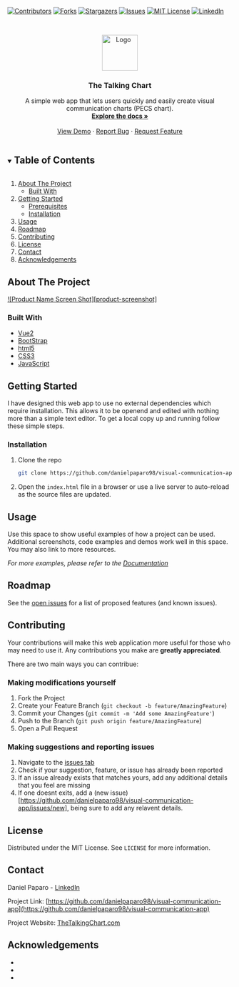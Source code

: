 <!--
*** Thanks for checking out the Best-README-Template. If you have a suggestion
*** that would make this better, please fork the repo and create a pull request
*** or simply open an issue with the tag "enhancement".
*** Thanks again! Now go create something AMAZING! :D
***
***
***
*** To avoid retyping too much info. Do a search and replace for the following:
*** danielpaparo98, visual-communication-app, twitter_handle, email, The Talking Chart,  A simple web app that lets users quickly and easily create visual communication charts (PECS chart). 
-->



<!-- PROJECT SHIELDS -->
<!--
*** I'm using markdown "reference style" links for readability.
*** Reference links are enclosed in brackets [ ] instead of parentheses ( ).
*** See the bottom of this document for the declaration of the reference variables
*** for contributors-url, forks-url, etc. This is an optional, concise syntax you may use.
*** https://www.markdownguide.org/basic-syntax/#reference-style-links
-->
[![Contributors][contributors-shield]][contributors-url]
[![Forks][forks-shield]][forks-url]
[![Stargazers][stars-shield]][stars-url]
[![Issues][issues-shield]][issues-url]
[![MIT License][license-shield]][license-url]
[![LinkedIn][linkedin-shield]][linkedin-url]



<!-- PROJECT LOGO -->
<br />
<p align="center">
  <a href="https://github.com/danielpaparo98/visual-communication-app">
    <img src="images/logo.png" alt="Logo" width="80" height="80">
  </a>

  <h3 align="center">The Talking Chart</h3>

  <p align="center">
     A simple web app that lets users quickly and easily create visual communication charts (PECS chart). 
    <br />
    <a href="https://github.com/danielpaparo98/visual-communication-app"><strong>Explore the docs »</strong></a>
    <br />
    <br />
    <a href="https://github.com/danielpaparo98/visual-communication-app">View Demo</a>
    ·
    <a href="https://github.com/danielpaparo98/visual-communication-app/issues/new/">Report Bug</a>
    ·
    <a href="https://github.com/danielpaparo98/visual-communication-app/issues/new/">Request Feature</a>
  </p>
</p>



<!-- TABLE OF CONTENTS -->
<details open="open">
  <summary><h2 style="display: inline-block">Table of Contents</h2></summary>
  <ol>
    <li>
      <a href="#about-the-project">About The Project</a>
      <ul>
        <li><a href="#built-with">Built With</a></li>
      </ul>
    </li>
    <li>
      <a href="#getting-started">Getting Started</a>
      <ul>
        <li><a href="#prerequisites">Prerequisites</a></li>
        <li><a href="#installation">Installation</a></li>
      </ul>
    </li>
    <li><a href="#usage">Usage</a></li>
    <li><a href="#roadmap">Roadmap</a></li>
    <li><a href="#contributing">Contributing</a></li>
    <li><a href="#license">License</a></li>
    <li><a href="#contact">Contact</a></li>
    <li><a href="#acknowledgements">Acknowledgements</a></li>
  </ol>
</details>



<!-- ABOUT THE PROJECT -->
## About The Project

[![Product Name Screen Shot][product-screenshot]](https://example.com)

### Built With

* [Vue2](https://vuejs.org/)
* [BootStrap](https://getbootstrap.com/)
* [html5](https://developer.mozilla.org/en-US/docs/Web/HTML)
* [CSS3](https://developer.mozilla.org/en-US/docs/Web/CSS)
* [JavaScript](https://developer.mozilla.org/en-US/docs/Web/JavaScript)

<!-- GETTING STARTED -->
## Getting Started

I have designed this web app to use no external dependencies which require installation. This allows it to be openend and edited with nothing more than a simple text editor. To get a local copy up and running follow these simple steps.

### Installation

1. Clone the repo
   ```sh
   git clone https://github.com/danielpaparo98/visual-communication-app.git
   ```
2. Open the `index.html` file in a browser or use a live server to auto-reload as the source files are updated.



<!-- USAGE EXAMPLES -->
## Usage

Use this space to show useful examples of how a project can be used. Additional screenshots, code examples and demos work well in this space. You may also link to more resources.

_For more examples, please refer to the [Documentation](https://example.com)_



<!-- ROADMAP -->
## Roadmap

See the [open issues](https://github.com/danielpaparo98/visual-communication-app/issues) for a list of proposed features (and known issues).



<!-- CONTRIBUTING -->
## Contributing

Your contributions will make this web application more useful for those who may need to use it. Any contributions you make are **greatly appreciated**.

There are two main ways you can contribue:

### Making modifications yourself

1. Fork the Project
2. Create your Feature Branch (`git checkout -b feature/AmazingFeature`)
3. Commit your Changes (`git commit -m 'Add some AmazingFeature'`)
4. Push to the Branch (`git push origin feature/AmazingFeature`)
5. Open a Pull Request

### Making suggestions and reporting issues

1. Navigate to the [issues tab](https://github.com/danielpaparo98/visual-communication-app/issues/)
2. Check if your suggestion, feature, or issue has already been reported
3. If an issue already exists that matches yours, add any additional details that you feel are missing
4. If one doesnt exits, add a (new issue)[https://github.com/danielpaparo98/visual-communication-app/issues/new], being sure to add any relavent details.

<!-- LICENSE -->
## License

Distributed under the MIT License. See `LICENSE` for more information.



<!-- CONTACT -->
## Contact

Daniel Paparo - [LinkedIn](https://www.linkedin.com/in/daniel-paparo/)

Project Link: [https://github.com/danielpaparo98/visual-communication-app](https://github.com/danielpaparo98/visual-communication-app)

Project Website: [TheTalkingChart.com](https://thetalkingchart.com)


<!-- ACKNOWLEDGEMENTS -->
## Acknowledgements

* []()
* []()
* []()





<!-- MARKDOWN LINKS & IMAGES -->
<!-- https://www.markdownguide.org/basic-syntax/#reference-style-links -->
[contributors-shield]: https://img.shields.io/github/contributors/danielpaparo98/visual-communication-app.svg?style=for-the-badge
[contributors-url]: https://github.com/danielpaparo98/visual-communication-app/graphs/contributors
[forks-shield]: https://img.shields.io/github/forks/danielpaparo98/visual-communication-app.svg?style=for-the-badge
[forks-url]: https://github.com/danielpaparo98/visual-communication-app/network/members
[stars-shield]: https://img.shields.io/github/stars/danielpaparo98/visual-communication-app.svg?style=for-the-badge
[stars-url]: https://github.com/danielpaparo98/visual-communication-app/stargazers
[issues-shield]: https://img.shields.io/github/issues/danielpaparo98/visual-communication-app.svg?style=for-the-badge
[issues-url]: https://github.com/danielpaparo98/visual-communication-app/issues
[license-shield]: https://img.shields.io/github/license/danielpaparo98/visual-communication-app.svg?style=for-the-badge
[license-url]: https://github.com/danielpaparo98/visual-communication-app/blob/master/LICENSE
[linkedin-shield]: https://img.shields.io/badge/-LinkedIn-black.svg?style=for-the-badge&logo=linkedin&colorB=555
[linkedin-url]: https://linkedin.com/in/daniel-paparo
